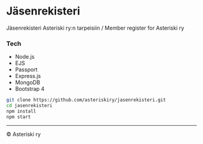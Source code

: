 # Jäsenrekisteri
Jäsenrekisteri Asteriski ry:n tarpeisiin / Member register for Asteriski ry

### Tech
- Node.js
- EJS
- Passport
- Express.js
- MongoDB
- Bootstrap 4
```bash
git clone https://github.com/asteriskiry/jasenrekisteri.git
cd jasenrekisteri
npm install
npm start
```

---
© Asteriski ry
